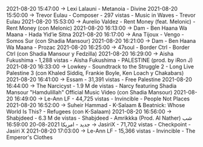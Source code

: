 2021-08-20 15:47:00 -> Lexi Lalauni - Metanoia - Divine
2021-08-20 15:50:00 -> Trevor Eulau - Composer - 297 vistas - Music in Waves - Trevor Eulau
2021-08-20 15:53:00 -> Aurelio Valdez - Rent Money (feat. Melonic) - Rent Money (con Melonic)
2021-08-20 16:13:00 -> Dam - Ben Haana Wa Maana - Hada Yid’ie Sitna
2021-08-20 16:17:00 -> Ana Tijoux - Vengo - Somos Sur (con Shadia Mansour)
2021-08-20 16:21:00 -> Dam - Ben Haana Wa Maana - Prozac
2021-08-20 16:25:00 -> 47soul - Border Ctrl - Border Ctrl (con Shadia Mansour y Fedzilla)
2021-08-20 16:29:00 -> Aisha Fukushima - 1,288 vistas - Aisha Fukushima - PALESTINE (prod. by iRon J)
2021-08-20 16:33:00 -> Lowkey - Soundtrack to the Struggle 2 - Long Live Palestine 3 (con Khaled Siddiq, Frankie Boyle, Ken Loach y Chakabars)
2021-08-20 16:41:00 -> Essam - 31,391 vistas - Free Palestine
2021-08-20 16:44:00 -> The Narcicyst - 1.9 M de vistas - Narcy featuring Shadia Mansour "Hamdulillah" Official Music Video (con Shadia Mansour)
2021-08-20 16:49:00 -> Le-Ann LF - 44,725 vistas - Invincible - People Not Places
2021-08-20 16:52:00 -> Suheir Hammad - K-Salaam & Beatnick: Whose World Is This? - Refugees (con K-Salaam)
2021-08-20 16:56:00 -> Shabjdeed - 6.3 M de vistas - Shabjdeed - Amrikkka (Prod. Al Nather) شب جديد - امريكا
2021-08-20 16:59:00 -> JasiriX - 71,702 vistas - Checkpoint - Jasiri X
2021-08-20 17:03:00 -> Le-Ann LF - 15,366 vistas - Invincible - The Emperor's Clothes
